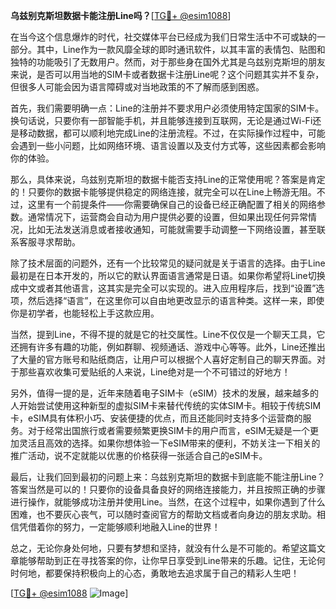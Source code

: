 **乌兹别克斯坦数据卡能注册Line吗？**[[TG💪+ @esim1088](https://t.me/s/esim1088)]

在当今这个信息爆炸的时代，社交媒体平台已经成为我们日常生活中不可或缺的一部分。其中，Line作为一款风靡全球的即时通讯软件，以其丰富的表情包、贴图和独特的功能吸引了无数用户。然而，对于那些身在国外尤其是乌兹别克斯坦的朋友来说，是否可以用当地的SIM卡或者数据卡注册Line呢？这个问题其实并不复杂，但很多人可能会因为语言障碍或对当地政策的不了解而感到困惑。

首先，我们需要明确一点：Line的注册并不要求用户必须使用特定国家的SIM卡。换句话说，只要你有一部智能手机，并且能够连接到互联网，无论是通过Wi-Fi还是移动数据，都可以顺利地完成Line的注册流程。不过，在实际操作过程中，可能会遇到一些小问题，比如网络环境、语言设置以及支付方式等，这些因素都会影响你的体验。

那么，具体来说，乌兹别克斯坦的数据卡能否支持Line的正常使用呢？答案是肯定的！只要你的数据卡能够提供稳定的网络连接，就完全可以在Line上畅游无阻。不过，这里有一个前提条件——你需要确保自己的设备已经正确配置了相关的网络参数。通常情况下，运营商会自动为用户提供必要的设置，但如果出现任何异常情况，比如无法发送消息或者接收通知，可能就需要手动调整一下网络设置，甚至联系客服寻求帮助。

除了技术层面的问题外，还有一个比较常见的疑问就是关于语言的选择。由于Line最初是在日本开发的，所以它的默认界面语言通常是日语。如果你希望将Line切换成中文或者其他语言，这其实是完全可以实现的。进入应用程序后，找到“设置”选项，然后选择“语言”，在这里你可以自由地更改显示的语言种类。这样一来，即使你是初学者，也能轻松上手这款应用。

当然，提到Line，不得不提的就是它的社交属性。Line不仅仅是一个聊天工具，它还拥有许多有趣的功能，例如群聊、视频通话、游戏中心等等。此外，Line还推出了大量的官方账号和贴纸商店，让用户可以根据个人喜好定制自己的聊天界面。对于那些喜欢收集可爱贴纸的人来说，Line绝对是一个不可错过的好地方！

另外，值得一提的是，近年来随着电子SIM卡（eSIM）技术的发展，越来越多的人开始尝试使用这种新型的虚拟SIM卡来替代传统的实体SIM卡。相较于传统SIM卡，eSIM具有体积小巧、安装便捷的优点，而且还能同时支持多个运营商的服务。对于经常出国旅行或者需要频繁更换SIM卡的用户而言，eSIM无疑是一个更加灵活且高效的选择。如果你想体验一下eSIM带来的便利，不妨关注一下相关的推广活动，说不定就能以优惠的价格获得一张适合自己的eSIM卡。

最后，让我们回到最初的问题上来：乌兹别克斯坦的数据卡到底能不能注册Line？答案当然是可以的！只要你的设备具备良好的网络连接能力，并且按照正确的步骤进行操作，就能够成功注册并使用Line。当然，在这个过程中，如果你遇到了什么困难，也不要灰心丧气，可以随时查阅官方的帮助文档或者向身边的朋友求助。相信凭借着你的努力，一定能够顺利地融入Line的世界！

总之，无论你身处何地，只要有梦想和坚持，就没有什么是不可能的。希望这篇文章能够帮助到正在寻找答案的你，让你早日享受到Line带来的乐趣。记住，无论何时何地，都要保持积极向上的心态，勇敢地去追求属于自己的精彩人生吧！

[[TG💪+ @esim1088](https://t.me/s/esim1088) ![Image](https://i.postimg.cc/4NQfJmqS/Snipaste-2025-05-13-00-14-12.png)]
